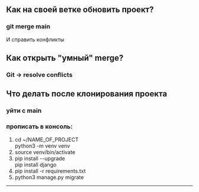 ## Как на своей ветке обновить проект?

### git merge main

И справить конфликты 

## Как открыть "умный" merge?

### Git -> resolve conflicts

## Что делать после клонирования проекта
### уйти с main
### прописать в консоль:
1) cd ~/NAME_OF_PROJECT
<br> python3 -m venv venv
2) source venv/bin/activate
3) pip install --upgrade 
<br> pip install django
4) pip install -r requirements.txt
5) python3 manage.py migrate

*** 